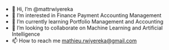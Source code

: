 - 👋 Hi, I’m @mattrwiyereka
- 👀 I’m interested in Finance Payment Accounting Management
- 🌱 I’m currently learning Portfolio Management and Accounting
- 💞️ I’m looking to collaborate on Machine Learning and Artificial Intelligence
- 📫 How to reach me mathieu.rwiyereka@gmail.com

<!---
mattrwiyereka/mattrwiyereka is a ✨ special ✨ repository because its `README.md` (this file) appears on your GitHub profile.
You can click the Preview link to take a look at your changes.
--->
